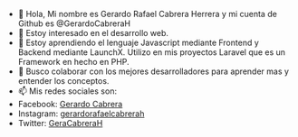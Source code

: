- 👋 Hola, Mi nombre es Gerardo Rafael Cabrera Herrera y mi cuenta de Github es @GerardoCabreraH
- 👀 Estoy interesado en el desarrollo web.
- 🌱 Estoy aprendiendo el lenguaje Javascript mediante Frontend y Backend mediante LaunchX. Utilizo en mis proyectos Laravel que es un Framework en hecho en PHP.
- 💞️ Busco colaborar con los mejores desarrolladores para aprender mas y entender los conceptos.
- 📫 Mis redes sociales son:
- Facebook: [Gerardo Cabrera](https://www.facebook.com/profile.php?id=100077113977054)
- Instagram: [gerardorafaelcabrerah](https://www.instagram.com/gerardorafaelcabrerah/)
- Twitter: [GeraCabreraH](https://twitter.com/GeraCabreraH)

<!---
GerardoCabreraH/GerardoCabreraH is a ✨ special ✨ repository because its `README.md` (this file) appears on your GitHub profile.
You can click the Preview link to take a look at your changes.
--->
